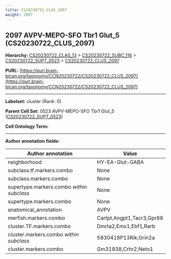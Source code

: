 ```yaml
---
title: CS20230722_CLUS_2097
weight: 2097
---
```

## 2097 AVPV-MEPO-SFO Tbr1 Glut_5 (CS20230722_CLUS_2097)
<b>Hierarchy: </b>
[CS20230722_CLAS_13](../CS20230722_CLAS_13) >
[CS20230722_SUBC_116](../CS20230722_SUBC_116) >
[CS20230722_SUPT_0523](../CS20230722_SUPT_0523) >
[CS20230722_CLUS_2097](../CS20230722_CLUS_2097)

**PURL:** [https://purl.brain-bican.org/taxonomy/CCN20230722/CS20230722_CLUS_2097](https://purl.brain-bican.org/taxonomy/CCN20230722/CS20230722_CLUS_2097)

---


**Labelset:** cluster (Rank: 0)

**Parent Cell Set:** 0523 AVPV-MEPO-SFO Tbr1 Glut_5 ([CS20230722_SUPT_0523](../CS20230722_SUPT_0523))



**Cell Ontology Term:** 

[MARKER GENES.]: #


---

[TRANSFERRED ANNOTATIONS.]: #


[AUTHOR ANNOTATION FIELDS.]: #


**Author annotation fields:**

| Author annotation | Value |
|-------------------|-------|
|neighborhood|HY-EA-Glut-GABA|
|subclass.tf.markers.combo|None|
|subclass.markers.combo|None|
|supertype.markers.combo _within subclass_|None|
|supertype.markers.combo|None|
|anatomical_annotation|AVPV|
|merfish.markers.combo|Cartpt,Angpt1,Tacr3,Gpr88|
|cluster.TF.markers.combo|Dmrta2,Emx1,Ebf1,Rarb|
|cluster.markers.combo _within subclass_|5830418P13Rik,Grin2a|
|cluster.markers.combo|Gm31938,Crhr2,Neto1|
